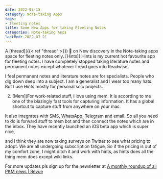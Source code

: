 ```yaml
---
date: 2022-03-15
category: Note-taking Apps
tags:
- fleeting notes
title: Some New Apps for taking Fleeting Notes
categories: Note-taking Apps
lastMod: 2022-07-21
---
```

A [thread]({{< ref "thread" >}}) 🧵 on New discovery in the Note-taking apps space for fleeting notes only.
[Hints](
Hints is my current hot favourite app for fleeting notes. I have completely stopped taking literature notes and permanent notes except whatever I read goes into Readwise.

I feel permanent notes and literature notes are for specialists. People who dig down deep into a subject. I am a generalist and I wear too many hats. But I use Hints mostly for personal solo projects.

2. [Mem](For work-related stuff, I love using mem. It is according to me one of the blazingly fast tools for capturing information.
It has a global shortcut to capture stuff from anywhere on your mac.

It also integrates with SMS, WhatsApp, Telegram and email. So all you need to do is forward stuff to mem bot and then connect the notes which are in the inbox.
They have recently launched an iOS beta app which is super nice,

and I think they are now taking surveys on Twitter to see what pricing to adopt.
We are all undergoing subscription fatigue, So if the pricing is out of my comfort zone, I might ditch it and work with hints, as hints does all the thing mem does except wiki links.

For more updates pls sign up for the newsletter at [A monthly roundup of all PKM news | Revue](https://www.getrevue.co/profile/pkmone)


